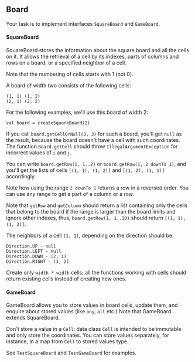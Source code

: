 ## Board

Your task is to implement interfaces `SquareBoard` and `GameBoard`.

#### SquareBoard

SquareBoard stores the information about the square board and all the cells on it. It allows the retrieval of a cell by
its indexes, parts of columns and rows on a board, or a specified neighbor of a cell.

Note that the numbering of cells starts with 1 (not 0).

A board of width two consists of the following cells:

```
(1, 1) (1, 2)
(2, 1) (2, 2)
```

For the following examples, we'll use this board of width 2:

```
val board = createSquareBoard(2)
```

If you call `board.getCellOrNull(3, 3)` for such a board, you'll get `null` as the result, because the board doesn't
have a cell with such coordinates. The function `Board.getCell` should throw `IllegalArgumentException` for incorrect
values of `i` and `j`.

You can write `board.getRow(1, 1..2)` or `board.getRow(1, 2 downTo 1)`, and you'll get the lists of
cells `[(1, 1), (1, 2)]` and `[(1, 2), (1, 1)]`
accordingly.

Note how using the range `2 downTo 1` returns a row in a reversed order. You can use any range to get a part of a column
or a row.

Note that `getRow` and `getColumn` should return a list containing only the cells that belong to the board if the range
is larger than the board limits and ignore other indexes, thus, `board.getRow(1, 1..10)` should
return `[(1, 1), (1, 2)]`.

The neighbors of a cell `(1, 1)`, depending on the direction should be:

```
Direction.UP - null     
Direction.LEFT - null     
Direction.DOWN - (2, 1) 
Direction.RIGHT - (1, 2)
```

Create only `width * width` cells; all the functions working with cells should return existing cells instead of creating
new ones.

#### GameBoard

GameBoard allows you to store values in board cells, update them, and enquire about stored values (like `any`,
`all` etc.)
Note that GameBoard extends SquareBoard.

Don't store a value in a `Cell`: data class `Cell` is intended to be immutable and only store the coordinates. You can
store values separately, for instance, in a map from `Cell` to stored values type.

See `TestSquareBoard` and `TestGameBoard` for examples.
